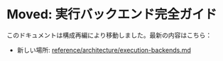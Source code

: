 # Moved: 実行バックエンド完全ガイド

このドキュメントは構成再編により移動しました。最新の内容はこちら：

- 新しい場所: [reference/architecture/execution-backends.md](reference/architecture/execution-backends.md)

